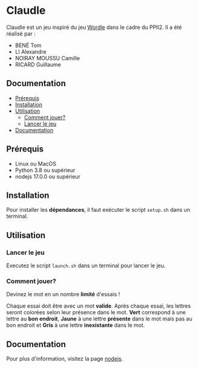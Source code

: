 # Claudle

Claudle est un jeu inspiré du jeu [Wordle](https://www.nytimes.com/games/wordle/index.html) dans le cadre du PPII2.
Il a été réalisé par :

- BENÉ Tom
- LI Alexandre
- NOIRAY MOUSSU Camille
- RICARD Guillaume

## Documentation

- [Prérequis](#prérequis)
- [Installation](#installation)
- [Utilisation](#utilisation)
  - [Comment jouer?](#comment-jouer)
  - [Lancer le jeu](#lancer-le-jeu)
- [Documentation](#documentation-1)

## Prérequis

- Linux ou MacOS
- Python 3.8 ou supérieur
- nodejs 17.0.0 ou supérieur

## Installation

Pour installer les **dépendances**, il faut exécuter le script `setup.sh` dans un terminal.

## Utilisation

### Lancer le jeu

Executez le script `launch.sh` dans un terminal pour lancer le jeu.

### Comment jouer?

Devinez le mot en un nombre **limité** d'essais !

Chaque essai doit être avec un mot **valide**.
Après chaque essai, les lettres seront colorées selon leur présence dans le mot.
**Vert** correspond à une lettre au **bon endroit**, **Jaune** à une lettre **présente** dans le mot mais pas au bon endroit et **Gris** à une lettre **inexistante** dans le mot.

## Documentation

Pour plus d'information, visitez la page [nodejs](https://nodejs.org/en/).
